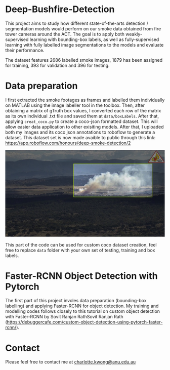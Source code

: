 # Deep-Bushfire-Detection
This project aims to study how different state-of-the-arts detection / segmentation models would perform on our smoke data obtained from fire tower cameras around the ACT. The goal is to apply both weakly-supervised learning with bounding-box labels, as well as fully-supervised learning with fully labelled image segmentations to the models and evaluate their performance. 

The dataset features 2686 labelled smoke images, 1879 has been assigned for training, 393 for validation and 396 for testing.

# Data preparation
I first extracted the smoke footages as frames and labelled them individually on MATLAB using the image labeller tool in the toolbox. Then, after obtaining a matrix of gTruth box values, I converted each row of the matrix as its own individual .txt file and saved them at `data/boxLabels`. After that, applying `creat_coco.py` to create a coco-json formatted dataset. This will allow easier data application to other exisiting models. After that, I uploaded both my images and its coco json annotations to roboflow to generate a dataset. This dataset set is now made avaible to public through this link: https://app.roboflow.com/honours/deep-smoke-detection/2 

![Alt text](example2.png)

This part of the code can be used for custom coco dataset creation, feel free to replace `data` folder with your own set of testing, training and box labels. 

# Faster-RCNN Object Detection with Pytorch
The first part of this project involes data preparation (bounding-box labelling) and applying Faster-RCNN for object detection. My training and modelling codes follows closely to this tutorial on custom object detection with Faster-RCNN by Sovit Ranjan RathSovit Ranjan Rath (https://debuggercafe.com/custom-object-detection-using-pytorch-faster-rcnn/).

# Contact 
Please feel free to contact me at charlotte.kwong@anu.edu.au
